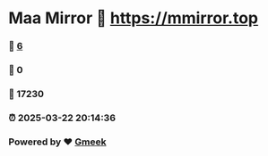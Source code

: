 # Maa Mirror :link: https://mmirror.top 
### :page_facing_up: [6](https://mmirror.top/tag.html) 
### :speech_balloon: 0 
### :hibiscus: 17230 
### :alarm_clock: 2025-03-22 20:14:36 
### Powered by :heart: [Gmeek](https://github.com/Meekdai/Gmeek)
